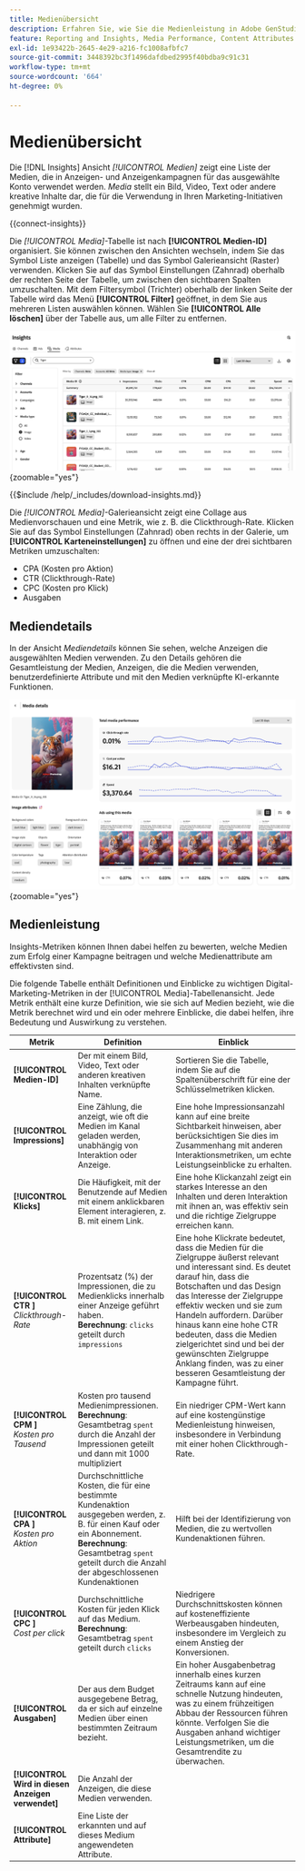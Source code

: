 ```yaml
---
title: Medienübersicht
description: Erfahren Sie, wie Sie die Medienleistung in Adobe GenStudio for Performance Marketing bewerten.
feature: Reporting and Insights, Media Performance, Content Attributes
exl-id: 1e93422b-2645-4e29-a216-fc1008afbfc7
source-git-commit: 3448392bc3f1496dafdbed2995f40bdba9c91c31
workflow-type: tm+mt
source-wordcount: '664'
ht-degree: 0%

---
```


# Medienübersicht

Die [!DNL Insights] Ansicht _[!UICONTROL Medien]_ zeigt eine Liste der Medien, die in Anzeigen- und Anzeigenkampagnen für das ausgewählte Konto verwendet werden. _Media_ stellt ein Bild, Video, Text oder andere kreative Inhalte dar, die für die Verwendung in Ihren Marketing-Initiativen genehmigt wurden.

{{connect-insights}}

Die _[!UICONTROL Media]_-Tabelle ist nach **[!UICONTROL Medien-ID]** organisiert. Sie können zwischen den Ansichten wechseln, indem Sie das Symbol Liste anzeigen (Tabelle) und das Symbol Galerieansicht (Raster) verwenden. Klicken Sie auf das Symbol Einstellungen (Zahnrad) oberhalb der rechten Seite der Tabelle, um zwischen den sichtbaren Spalten umzuschalten. Mit dem Filtersymbol (Trichter) oberhalb der linken Seite der Tabelle wird das Menü **[!UICONTROL Filter]** geöffnet, in dem Sie aus mehreren Listen auswählen können. Wählen Sie **[!UICONTROL Alle löschen]** über der Tabelle aus, um alle Filter zu entfernen.

![Medienfilter und -tabelle](/help/assets/insights-media-filter.png){zoomable="yes"}

{{$include /help/_includes/download-insights.md}}

Die _[!UICONTROL Media]_-Galerieansicht zeigt eine Collage aus Medienvorschauen und eine Metrik, wie z. B. die Clickthrough-Rate. Klicken Sie auf das Symbol Einstellungen (Zahnrad) oben rechts in der Galerie, um **[!UICONTROL Karteneinstellungen]** zu öffnen und eine der drei sichtbaren Metriken umzuschalten:

- CPA (Kosten pro Aktion)
- CTR (Clickthrough-Rate)
- CPC (Kosten pro Klick)
- Ausgaben

## Mediendetails

In der Ansicht _Mediendetails_ können Sie sehen, welche Anzeigen die ausgewählten Medien verwenden. Zu den Details gehören die Gesamtleistung der Medien, Anzeigen, die die Medien verwenden, benutzerdefinierte Attribute und mit den Medien verknüpfte KI-erkannte Funktionen.

![Mediendetails](/help/assets/insights-media-details.png){zoomable="yes"}

## Medienleistung

Insights-Metriken können Ihnen dabei helfen zu bewerten, welche Medien zum Erfolg einer Kampagne beitragen und welche Medienattribute am effektivsten sind.

Die folgende Tabelle enthält Definitionen und Einblicke zu wichtigen Digital-Marketing-Metriken in der [!UICONTROL Media]-Tabellenansicht. Jede Metrik enthält eine kurze Definition, wie sie sich auf Medien bezieht, wie die Metrik berechnet wird und ein oder mehrere Einblicke, die dabei helfen, ihre Bedeutung und Auswirkung zu verstehen.

| Metrik | Definition | Einblick |
| ---------------------- | ----------------------------- | -------------------------------- |
| **[!UICONTROL Medien-ID]** | Der mit einem Bild, Video, Text oder anderen kreativen Inhalten verknüpfte Name. | Sortieren Sie die Tabelle, indem Sie auf die Spaltenüberschrift für eine der Schlüsselmetriken klicken. |
| **[!UICONTROL Impressions]** | Eine Zählung, die anzeigt, wie oft die Medien im Kanal geladen werden, unabhängig von Interaktion oder Anzeige. | Eine hohe Impressionsanzahl kann auf eine breite Sichtbarkeit hinweisen, aber berücksichtigen Sie dies im Zusammenhang mit anderen Interaktionsmetriken, um echte Leistungseinblicke zu erhalten. |
| **[!UICONTROL Klicks]** | Die Häufigkeit, mit der Benutzende auf Medien mit einem anklickbaren Element interagieren, z. B. mit einem Link. | Eine hohe Klickanzahl zeigt ein starkes Interesse an den Inhalten und deren Interaktion mit ihnen an, was effektiv sein und die richtige Zielgruppe erreichen kann. |
| **[!UICONTROL CTR ]**<br>_Clickthrough-Rate_ | Prozentsatz (%) der Impressionen, die zu Medienklicks innerhalb einer Anzeige geführt haben.<br>**Berechnung**: `clicks` geteilt durch `impressions` | Eine hohe Klickrate bedeutet, dass die Medien für die Zielgruppe äußerst relevant und interessant sind. Es deutet darauf hin, dass die Botschaften und das Design das Interesse der Zielgruppe effektiv wecken und sie zum Handeln auffordern. Darüber hinaus kann eine hohe CTR bedeuten, dass die Medien zielgerichtet sind und bei der gewünschten Zielgruppe Anklang finden, was zu einer besseren Gesamtleistung der Kampagne führt. |
| **[!UICONTROL CPM ]**<br>_Kosten pro Tausend_ | Kosten pro tausend Medienimpressionen.<br>**Berechnung**: Gesamtbetrag `spent` durch die Anzahl der Impressionen geteilt und dann mit 1000 multipliziert | Ein niedriger CPM-Wert kann auf eine kostengünstige Medienleistung hinweisen, insbesondere in Verbindung mit einer hohen Clickthrough-Rate. |
| **[!UICONTROL CPA ]**<br>_Kosten pro Aktion_ | Durchschnittliche Kosten, die für eine bestimmte Kundenaktion ausgegeben werden, z. B. für einen Kauf oder ein Abonnement.<br>**Berechnung**: Gesamtbetrag `spent` geteilt durch die Anzahl der abgeschlossenen Kundenaktionen | Hilft bei der Identifizierung von Medien, die zu wertvollen Kundenaktionen führen. |
| **[!UICONTROL CPC ]**<br>_Cost per click_ | Durchschnittliche Kosten für jeden Klick auf das Medium.<br>**Berechnung**: Gesamtbetrag `spent` geteilt durch `clicks` | Niedrigere Durchschnittskosten können auf kosteneffiziente Werbeausgaben hindeuten, insbesondere im Vergleich zu einem Anstieg der Konversionen. |
| **[!UICONTROL Ausgaben]** | Der aus dem Budget ausgegebene Betrag, da er sich auf einzelne Medien über einen bestimmten Zeitraum bezieht. | Ein hoher Ausgabenbetrag innerhalb eines kurzen Zeitraums kann auf eine schnelle Nutzung hindeuten, was zu einem frühzeitigen Abbau der Ressourcen führen könnte. Verfolgen Sie die Ausgaben anhand wichtiger Leistungsmetriken, um die Gesamtrendite zu überwachen. |
| **[!UICONTROL Wird in diesen Anzeigen verwendet]** | Die Anzahl der Anzeigen, die diese Medien verwenden. | |
| **[!UICONTROL Attribute]** | Eine Liste der erkannten und auf dieses Medium angewendeten Attribute. | |

